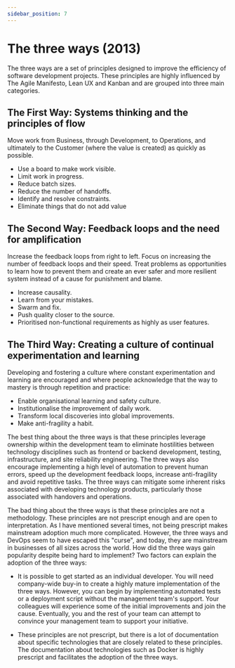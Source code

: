 ```yaml
---
sidebar_position: 7
---
```


# The three ways (2013)

The three ways are a set of principles designed to improve the efficiency of software development projects. These principles are highly influenced by The Agile Manifesto, Lean UX and Kanban and are grouped into three main categories.

## The First Way: Systems thinking and the principles of flow

Move work from Business, through Development, to Operations, and ultimately to the Customer (where the value is created) as quickly as possible.

- Use a board to make work visible.
- Limit work in progress. 
- Reduce batch sizes.
- Reduce the number of handoffs.
- Identify and resolve constraints.
- Eliminate things that do not add value

## The Second Way: Feedback loops and the need for amplification

Increase the feedback loops from right to left. Focus on increasing the number of feedback loops and their speed. Treat problems as opportunities to learn how to prevent them and create an ever safer and more resilient system instead of a cause for punishment and blame.

- Increase causality.
- Learn from your mistakes. 
- Swarm and fix.
- Push quality closer to the source.
- Prioritised non-functional requirements as highly as user features.

## The Third Way: Creating a culture of continual experimentation and learning

Developing and fostering a culture where constant experimentation and learning are encouraged and where people acknowledge that the way to mastery is through repetition and practice:

- Enable organisational learning and safety culture.
- Institutionalise the improvement of daily work.
- Transform local discoveries into global improvements.
- Make anti-fragility a habit.

The best thing about the three ways is that these principles leverage ownership within the development team to eliminate hostilities between technology disciplines such as frontend or backend development, testing, infrastructure, and site reliability engineering. The three ways also encourage implementing a high level of automation to prevent human errors, speed up the development feedback loops, increase anti-fragility and avoid repetitive tasks. The three ways can mitigate some inherent risks associated with developing technology products, particularly those associated with handovers and operations.

The bad thing about the three ways is that these principles are not a methodology. These principles are not prescript enough and are open to interpretation. As I have mentioned several times, not being prescript makes mainstream adoption much more complicated. However, the three ways and DevOps seem to have escaped this "curse", and today, they are mainstream in businesses of all sizes across the world. How did the three ways gain popularity despite being hard to implement? Two factors can explain the adoption of the three ways:

- It is possible to get started as an individual developer. You will need company-wide buy-in to create a highly mature implementation of the three ways. However,  you can begin by implementing automated tests or a deployment script without the management team's support. Your colleagues will experience some of the initial improvements and join the cause. Eventually, you and the rest of your team can attempt to convince your management team to support your initiative.

- These principles are not prescript, but there is a lot of documentation about specific technologies that are closely related to these principles. The documentation about technologies such as Docker is highly prescript and facilitates the adoption of the three ways.

